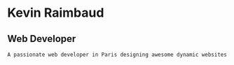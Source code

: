 # Kevin Raimbaud

## Web Developer

    A passionate web developer in Paris designing awesome dynamic websites
